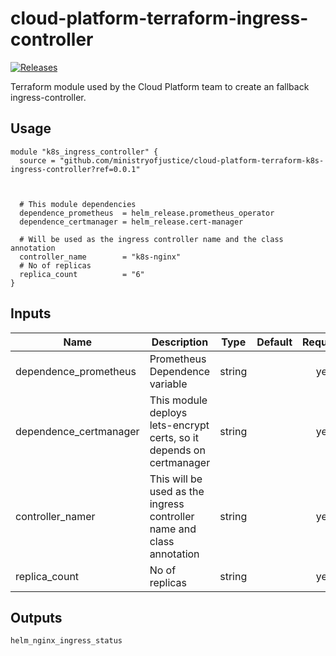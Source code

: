 # cloud-platform-terraform-ingress-controller

[![Releases](https://img.shields.io/github/release/ministryofjustice/cloud-platform-terraform-k8s-ingress-controller/all.svg?style=flat-square)](https://github.com/ministryofjustice/cloud-platform-terraform-k8s-ingress-controller/releases)

Terraform module used by the Cloud Platform team to create an fallback ingress-controller.

## Usage

```hcl
module "k8s_ingress_controller" {
  source = "github.com/ministryofjustice/cloud-platform-terraform-k8s-ingress-controller?ref=0.0.1"



  # This module dependencies
  dependence_prometheus  = helm_release.prometheus_operator
  dependence_certmanager = helm_release.cert-manager

  # Will be used as the ingress controller name and the class annotation
  controller_name        = "k8s-nginx"
  # No of replicas 
  replica_count          = "6"
}
```

## Inputs

| Name                            | Description                                                   | Type | Default | Required |
|---------------------------------|---------------------------------------------------------------|:----:|:-------:|:--------:|
| dependence_prometheus  | Prometheus Dependence variable                                         | string   |       | yes |
| dependence_certmanager | This module deploys lets-encrypt certs, so it depends on certmanager   | string   |       | yes |
| controller_namer       | This will be used as the ingress controller name and class annotation  | string   |       | yes |
| replica_count          | No of replicas                                                         | string   |       | yes |


## Outputs

```
helm_nginx_ingress_status
```

